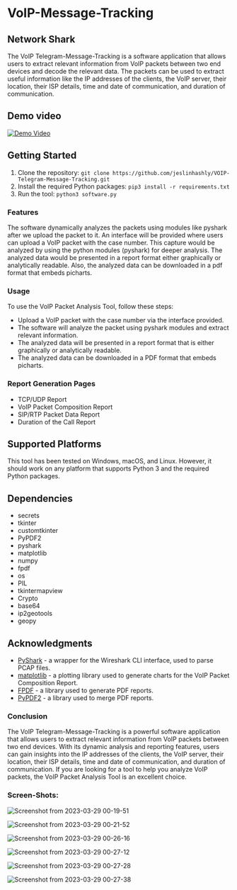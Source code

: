 # VoIP-Message-Tracking

## Network Shark

The VoIP Telegram-Message-Tracking is a software application that allows users to extract relevant information from VoIP packets between two end devices and decode the relevant data. The packets can be used to extract useful information like the IP addresses of the clients, the VoIP server, their location, their ISP details, time and date of communication, and duration of communication.

## Demo video


[![Demo Video](https://img.youtube.com/vi/https://www.youtube.com/watch?v=iFQKB0MQ-dY/0.jpg)](https://youtu.be/M9Pn7CASCQw)




## Getting Started

1. Clone the repository: `git clone https://github.com/jeslinhashly/VOIP-Telegram-Message-Tracking.git`
2. Install the required Python packages: `pip3 install -r requirements.txt`
3. Run the tool: `python3 software.py`
### Features

The software dynamically analyzes the packets using modules like pyshark after we upload the packet to it. An interface will be provided where users can upload a VoIP packet with the case number. This capture would be analyzed by using the python modules (pyshark) for deeper analysis. The analyzed data would be presented in a report format either graphically or analytically readable. Also, the analyzed data can be downloaded in a pdf format that embeds picharts.

### Usage

To use the VoIP Packet Analysis Tool, follow these steps:

- Upload a VoIP packet with the case number via the interface provided.
- The software will analyze the packet using pyshark modules and extract relevant information.
- The analyzed data will be presented in a report format that is either graphically or analytically readable.
- The analyzed data can be downloaded in a PDF format that embeds picharts.

### Report Generation Pages

- TCP/UDP Report
- VoIP Packet Composition Report
- SIP/RTP Packet Data Report
- Duration of the Call Report





## Supported Platforms

This tool has been tested on Windows, macOS, and Linux. However, it should work on any platform that supports Python 3 and the required Python packages.

## Dependencies

- secrets
- tkinter
- customtkinter
- PyPDF2
- pyshark
- matplotlib
- numpy
- fpdf
- os
- PIL
- tkintermapview
- Crypto
- base64
- ip2geotools
- geopy


## Acknowledgments

- [PyShark](https://github.com/KimiNewt/pyshark) - a wrapper for the Wireshark CLI interface, used to parse PCAP files.
- [matplotlib](https://github.com/matplotlib/matplotlib) - a plotting library used to generate charts for the VoIP Packet Composition Report.
- [FPDF](https://pyfpdf.readthedocs.io/en/latest/) - a library used to generate PDF reports.
- [PyPDF2](https://pythonhosted.org/PyPDF2/) - a library used to merge PDF reports.


### Conclusion
The VoIP Telegram-Message-Tracking is a powerful software application that allows users to extract relevant information from VoIP packets between two end devices. With its dynamic analysis and reporting features, users can gain insights into the IP addresses of the clients, the VoIP server, their location, their ISP details, time and date of communication, and duration of communication. If you are looking for a tool to help you analyze VoIP packets, the VoIP Packet Analysis Tool is an excellent choice.

### Screen-Shots:
![Screenshot from 2023-03-29 00-19-51](https://user-images.githubusercontent.com/114294837/228341737-1f876a51-4afa-44a5-a095-d11ad91a7934.png)

![Screenshot from 2023-03-29 00-21-52](https://user-images.githubusercontent.com/114294837/228341821-7265c41a-5b1b-4d6b-ba8b-a11f0ae50dd8.png)

![Screenshot from 2023-03-29 00-26-16](https://user-images.githubusercontent.com/114294837/228341937-21891ec1-4826-4f05-bd0a-5de8009f3262.png)

![Screenshot from 2023-03-29 00-27-12](https://user-images.githubusercontent.com/114294837/228341959-aec73742-63ab-4e52-8743-41ad6b44696f.png)

![Screenshot from 2023-03-29 00-27-28](https://user-images.githubusercontent.com/114294837/228342052-f237b5fe-80cb-4c64-bb12-69931ddb4984.png)

![Screenshot from 2023-03-29 00-27-38](https://user-images.githubusercontent.com/114294837/228342072-d28ea93e-0593-4094-8369-9a30b10af5e0.png)
